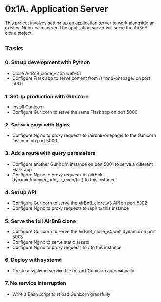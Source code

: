 # 0x1A. Application Server

This project involves setting up an application server to work alongside an existing Nginx web server. The application server will serve the AirBnB clone project.

## Tasks

### 0. Set up development with Python

- Clone AirBnB_clone_v2 on web-01
- Configure Flask app to serve content from /airbnb-onepage/ on port 5000

### 1. Set up production with Gunicorn

- Install Gunicorn
- Configure Gunicorn to serve the same Flask app on port 5000

### 2. Serve a page with Nginx

- Configure Nginx to proxy requests to /airbnb-onepage/ to the Gunicorn instance on port 5000

### 3. Add a route with query parameters

- Configure another Gunicorn instance on port 5001 to serve a different Flask app
- Configure Nginx to proxy requests to /airbnb-dynamic/number_odd_or_even/(int) to this instance

### 4. Set up API

- Configure Gunicorn to serve the AirBnB_clone_v3 API on port 5002
- Configure Nginx to proxy requests to /api/ to this instance

### 5. Serve the full AirBnB clone

- Configure Gunicorn to serve the AirBnB_clone_v4 web dynamic on port 5003
- Configure Nginx to serve static assets
- Configure Nginx to proxy requests to / to this instance

### 6. Deploy with systemd

- Create a systemd service file to start Gunicorn automatically

### 7. No service interruption

- Write a Bash script to reload Gunicorn gracefully

